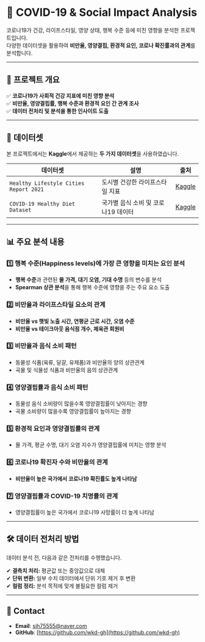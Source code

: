# 🦠 COVID-19 & Social Impact Analysis  
코로나19가 건강, 라이프스타일, 영양 상태, 행복 수준 등에 미친 영향을 분석한 프로젝트입니다.  
다양한 데이터셋을 활용하여 **비만율, 영양결핍, 환경적 요인, 코로나 확진률과의 관계**를 분석합니다.  

---

## 📌 프로젝트 개요  
✅ **코로나19가 사회적 건강 지표에 미친 영향 분석**  
✅ **비만율, 영양결핍률, 행복 수준과 환경적 요인 간 관계 조사**  
✅ **데이터 전처리 및 분석을 통한 인사이트 도출**  

---

## 📂 데이터셋  
본 프로젝트에서는 **Kaggle**에서 제공하는 **두 가지 데이터셋**을 사용하였습니다.  

| 데이터셋 | 설명 | 출처 |
|----------|------|------|
| `Healthy Lifestyle Cities Report 2021` | 도시별 건강한 라이프스타일 지표 | [Kaggle](https://www.kaggle.com/datasets/prasertk/healthy-lifestyle-cities-report-2021) |
| `COVID-19 Healthy Diet Dataset` | 국가별 음식 소비 및 코로나19 데이터 | [Kaggle](https://www.kaggle.com/datasets/mariaren/covid19-healthy-diet-dataset) |

---

## 📊 주요 분석 내용  

### **1️⃣ 행복 수준(Happiness levels)에 가장 큰 영향을 미치는 요인 분석**
- **행복 수준**과 관련된 **물 가격, 대기 오염, 기대 수명** 등의 변수를 분석  
- **Spearman 상관 분석**을 통해 행복 수준에 영향을 주는 주요 요소 도출  

### **2️⃣ 비만율과 라이프스타일 요소의 관계**
- **비만율 vs 햇빛 노출 시간, 연평균 근로 시간, 오염 수준**  
- **비만율 vs 테이크아웃 음식점 개수, 체육관 회원비**  

### **3️⃣ 비만율과 음식 소비 패턴**
- 동물성 식품(육류, 달걀, 유제품)과 비만율의 양의 상관관계  
- 곡물 및 식물성 식품과 비만율의 음의 상관관계  

### **4️⃣ 영양결핍률과 음식 소비 패턴**
- 동물성 음식 소비량이 많을수록 영양결핍률이 낮아지는 경향  
- 곡물 소비량이 많을수록 영양결핍률이 높아지는 경향  

### **5️⃣ 환경적 요인과 영양결핍률의 관계**
- 물 가격, 평균 수명, 대기 오염 지수가 영양결핍률에 미치는 영향 분석  

### **6️⃣ 코로나19 확진자 수와 비만율의 관계**
- **비만율이 높은 국가에서 코로나19 확진률도 높게 나타남**  

### **7️⃣ 영양결핍률과 COVID-19 치명률의 관계**
- 영양결핍률이 높은 국가에서 코로나19 사망률이 더 높게 나타남  

---

## 🛠 데이터 전처리 방법  
데이터 분석 전, 다음과 같은 전처리를 수행했습니다.  

✔ **결측치 처리:** 평균값 또는 중앙값으로 대체  
✔ **단위 변환:** 일부 수치 데이터에서 단위 기호 제거 후 변환  
✔ **컬럼 정리:** 분석 목적에 맞게 불필요한 컬럼 제거  

---

## 📧 Contact

- **Email**: sjh75555@naver.com
- **GitHub**: [https://github.com/wkd-gh](https://github.com/wkd-gh)
